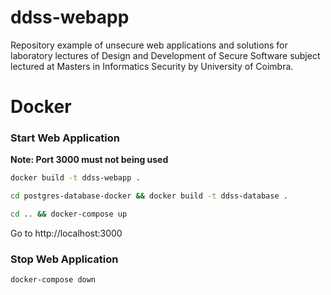 # ddss-webapp

Repository example of unsecure web applications and solutions for laboratory lectures of Design and Development of Secure Software subject lectured at Masters in Informatics Security by University of Coimbra.

# Docker

### Start Web Application

**Note: Port 3000 must not being used**

```sh
docker build -t ddss-webapp .
```

```sh
cd postgres-database-docker && docker build -t ddss-database .
```

```sh
cd .. && docker-compose up
```

Go to http://localhost:3000

### Stop Web Application

```sh
docker-compose down
```
